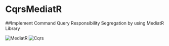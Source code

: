 # CqrsMediatR
##Implement Command Query Responsibility Segregation by using MediatR Library

![MediatR](https://raw.githubusercontent.com/jbogard/MediatR/master/assets/logo/gradient_128x128.png "MediatR")
![Cqrs](http://www.praveenkumarg.com/wp-content/uploads/2018/12/CQRS-Banner-945x292.jpg "Cqrs")


